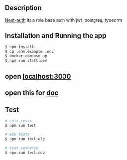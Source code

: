 
## Description

[Nest-auth](https://github.com/sg-milad/nest-auth) its a role base auth with jwt ,postgres, typeorm

## Installation and Running the app

```bash
$ npm install
$ cp .env.example .env
$ docker-compose up
$ npm run start:dev
```
## open [localhost:3000](http://localhost:3000/)
## open this for [doc](http://localhost:3000/doc)

## Test

```bash
# unit tests
$ npm run test

# e2e tests
$ npm run test:e2e

# test coverage
$ npm run test:cov
```